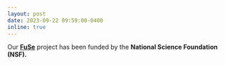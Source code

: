 ```yaml
---
layout: post
date: 2023-09-22 09:59:00-0400
inline: true
---
```


 Our <strong><a class="news-title" href="https://www.nsf.gov/awardsearch/showAward?AWD_ID=2329013&HistoricalAwards=false">FuSe</a></strong> project has been funded by the <strong>National Science Foundation (NSF).</strong>

